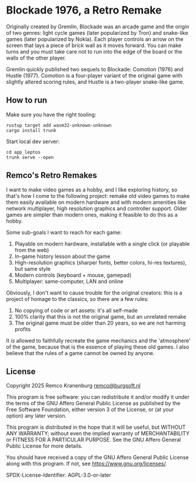 # Blockade 1976, a Retro Remake

Originally created by Gremlin, Blockade was an arcade game and the origin of
two genres: light cycle games (later popularized by Tron) and snake-like games
(later popularized by Nokia). Each player controls an arrow on the screen that
lays a piece of brick wall as it moves forward. You can make turns and you must
take care not to run into the edge of the board or the walls of the other
player.

Gremlin quickly published two sequels to Blockade: Comotion (1976) and
Hustle (1977). Comotion is a four-player variant of the original game with
slightly altered scoring rules, and Hustle is a two-player snake-like game.

## How to run

Make sure you have the right tooling:

```
rustup target add wasm32-unknown-unknown
cargo install trunk
```

Start local dev server:

```
cd app_leptos
trunk serve --open
```

## Remco's Retro Remakes

I want to make video games as a hobby, and I like exploring history, so that's
how I come to the following project: remake old video games to make them easily
available on modern hardware and with modern amenities like network
multiplayer, high resolution graphics and controller support. Older games are
simpler than modern ones, making it feasible to do this as a hobby.

Some sub-goals I want to reach for each game:

1. Playable on modern hardware, installable with a single click (or playable
   from the web)
2. In-game history lesson about the game
3. High-resolution graphics (sharper fonts, better colors, hi-res textures),
   but same style
4. Modern controls (keyboard + mouse, gamepad)
5. Multiplayer: same-computer, LAN and online

Obviously, I don't want to cause trouble for the original creators: this is a
project of homage to the classics, so there are a few rules:

1. No copying of code or art assets: it's all self-made
2. 100% clarity that this is not the original game, but an unrelated remake
3. The original game must be older than 20 years, so we are not harming profits

It *is* allowed to faithfully recreate the game mechanics and the 'atmosphere'
of the game, because that is the essence of playing these old games. I also
believe that the rules of a game cannot be owned by anyone.

## License

Copyright 2025 Remco Kranenburg <remco@burgsoft.nl>

This program is free software: you can redistribute it and/or modify it under
the terms of the GNU Affero General Public License as published by the Free
Software Foundation, either version 3 of the License, or (at your option) any
later version.

This program is distributed in the hope that it will be useful, but WITHOUT ANY
WARRANTY; without even the implied warranty of MERCHANTABILITY or FITNESS FOR A
PARTICULAR PURPOSE. See the GNU Affero General Public License for more details.

You should have received a copy of the GNU Affero General Public License
along with this program. If not, see <https://www.gnu.org/licenses/>.

SPDX-License-Identifier: AGPL-3.0-or-later